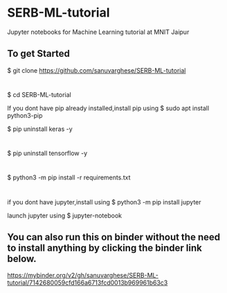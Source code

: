 # SERB-ML-tutorial
Jupyter notebooks for Machine Learning tutorial at MNIT Jaipur
## To get Started
$ git clone https://github.com/sanuvarghese/SERB-ML-tutorial
# 
$ cd SERB-ML-tutorial

If you dont have pip already installed,install pip using 
$ sudo apt install python3-pip

$ pip uninstall keras -y 
#
$ pip uninstall tensorflow -y
#
$ python3 -m pip install -r requirements.txt
#
if you dont have jupyter,install using $ python3 -m pip install jupyter 

launch jupyter using $ jupyter-notebook



## You can also run this on binder without the need to install anything by clicking the binder link below.
https://mybinder.org/v2/gh/sanuvarghese/SERB-ML-tutorial/7142680059cfd166a6713fcd0013b969961b63c3
